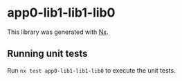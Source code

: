 # app0-lib1-lib1-lib0

This library was generated with [Nx](https://nx.dev).

## Running unit tests

Run `nx test app0-lib1-lib1-lib0` to execute the unit tests.
